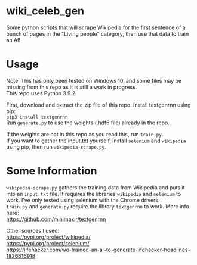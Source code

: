 # wiki_celeb_gen
Some python scripts that will scrape Wikipedia for the first sentence of a bunch of pages in the "Living people" category, then use that data to train an AI!
# Usage
Note: This has only been tested on Windows 10, and some files may be missing from this repo as it is still a work in progress.  
This repo uses Python 3.9.2

First, download and extract the zip file of this repo. Install textgenrnn using pip:    
`pip3 install textgenrnn`  
Run `generate.py` to use the weights (.hdf5 file) already in the repo.  

If the weights are not in this repo as you read this, run `train.py`.  
If you want to gather the input.txt yourself, install `selenium` and `wikipedia` using pip, then run `wikipedia-scrape.py`.  

# Some Information
`wikipedia-scrape.py` gathers the training data from Wikipedia and puts it into an `input.txt` file. It requires the libraries `wikipedia` and `selenium` to work.
I've only tested using selenium with the Chrome drivers.  
`train.py` and `generate.py` require the library `textgenrnn` to work. More info here:  
https://github.com/minimaxir/textgenrnn  
  
Other sources I used:  
https://pypi.org/project/wikipedia/    
https://pypi.org/project/selenium/  
https://lifehacker.com/we-trained-an-ai-to-generate-lifehacker-headlines-1826616918
